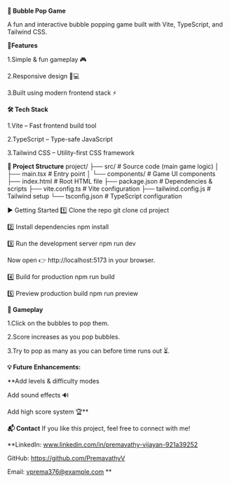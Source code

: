 **🎈 Bubble Pop Game**

A fun and interactive bubble popping game built with Vite, TypeScript, and Tailwind CSS.



**🚀Features**

1.Simple & fun gameplay 🎮

2.Responsive design 📱💻

3.Built using modern frontend stack ⚡


**🛠️ Tech Stack**

1.Vite – Fast frontend build tool

2.TypeScript – Type-safe JavaScript

3.Tailwind CSS – Utility-first CSS framework


**📂 Project Structure**
project/
├── src/              # Source code (main game logic)
│   ├── main.tsx      # Entry point
│   └── components/   # Game UI components
├── index.html        # Root HTML file
├── package.json      # Dependencies & scripts
├── vite.config.ts    # Vite configuration
├── tailwind.config.js # Tailwind setup
└── tsconfig.json     # TypeScript configuration

▶️ Getting Started
1️⃣ Clone the repo
git clone <your-repo-link>
cd project

2️⃣ Install dependencies
npm install

3️⃣ Run the development server
npm run dev


Now open 👉 http://localhost:5173 in your browser.

4️⃣ Build for production
npm run build

5️⃣ Preview production build
npm run preview



**🎯 Gameplay**

1.Click on the bubbles to pop them.

2.Score increases as you pop bubbles.

3.Try to pop as many as you can before time runs out ⏳.



**💡 Future Enhancements:**

**Add levels & difficulty modes

Add sound effects 🔊

Add high score system 🏆**


**📬 Contact**
If you like this project, feel free to connect with me!

**LinkedIn: www.linkedin.com/in/premavathy-vijayan-921a39252

GitHub: https://github.com/PremavathyV

Email: vprema376@example.com
**
